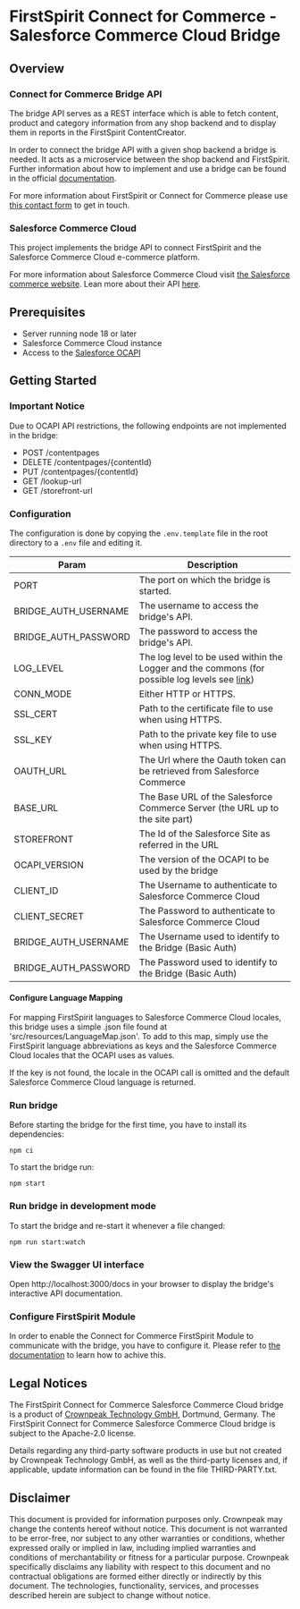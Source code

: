 # FirstSpirit Connect for Commerce - Salesforce Commerce Cloud Bridge

## Overview

### Connect for Commerce Bridge API

The bridge API serves as a REST interface which is able to fetch content, product and category information from any shop backend and to display them in reports in the FirstSpirit ContentCreator.

In order to connect the bridge API with a given shop backend a bridge is needed. It acts as a microservice between the shop backend and FirstSpirit. Further information about how to implement and use a bridge can be found in the official [documentation](https://docs.e-spirit.com/ecom/fsconnect-com/FirstSpirit_Connect_for_Commerce_Documentation_EN.html).

For more information about FirstSpirit or Connect for Commerce please use [this contact form](https://www.e-spirit.com/en/contact-us/) to get in touch.

### Salesforce Commerce Cloud

This project implements the bridge API to connect FirstSpirit and the Salesforce Commerce Cloud e-commerce platform.

For more information about Salesforce Commerce Cloud visit [the Salesforce commerce website](https://www.salesforce.com/).
Lean more about their API [here](https://documentation.b2c.commercecloud.salesforce.com/DOC2/index.jsp?topic=%2Fcom.demandware.dochelp%2FOCAPI%2Fcurrent%2Fusage%2FOpenCommerceAPI.html).


## Prerequisites
- Server running node 18 or later
- Salesforce Commerce Cloud instance
- Access to the [Salesforce OCAPI](https://documentation.b2c.commercecloud.salesforce.com/DOC2/index.jsp?topic=%2Fcom.demandware.dochelp%2FOCAPI%2Fcurrent%2Fusage%2FOpenCommerceAPI.html)

## Getting Started

### Important Notice
Due to OCAPI API restrictions, the following endpoints are not implemented in the bridge:

- POST /contentpages
- DELETE /contentpages/{contentId}
- PUT /contentpages/{contentId}
- GET /lookup-url
- GET /storefront-url

### Configuration
The configuration is done by copying the `.env.template` file in the root directory to a `.env` file and editing it.

| Param                   | Description                                                                                                      |
|-------------------------|------------------------------------------------------------------------------------------------------------------|
| PORT                    | The port on which the bridge is started.                                                                         |
| BRIDGE_AUTH_USERNAME    | The username to access the bridge's API.                                                                         |
| BRIDGE_AUTH_PASSWORD    | The password to access the bridge's API.                                                                         |
| LOG_LEVEL               | The log level to be used within the Logger and the commons (for possible log levels see [link](https://github.com/e-Spirit/fcecom-bridge-commons/blob/main/README.md)) |
| CONN_MODE               | Either HTTP or HTTPS.                                                                                            |
| SSL_CERT                | Path to the certificate file to use when using HTTPS.                                                            |
| SSL_KEY                 | Path to the private key file to use when using HTTPS.                                                            |
| OAUTH_URL               | The Url where the Oauth token can be retrieved from Salesforce Commerce                                          |
| BASE_URL                | The Base URL of the Salesforce Commerce Server (the URL up to the site part)                                     |
| STOREFRONT              | The Id of the Salesforce Site as referred in the URL                                                             |
| OCAPI_VERSION           | The version of the OCAPI to be used by the bridge                                                                |
| CLIENT_ID               | The Username to authenticate to Salesforce Commerce Cloud                                                        |
| CLIENT_SECRET           | The Password to authenticate to Salesforce Commerce Cloud                                                        |
| BRIDGE_AUTH_USERNAME    | The Username used to identify to the Bridge (Basic Auth)                                                         |
| BRIDGE_AUTH_PASSWORD    | The Password used to identify to the Bridge (Basic Auth)                                                         |

#### Configure Language Mapping
For mapping FirstSpirit languages to Salesforce Commerce Cloud locales, this bridge uses a simple .json file found at 'src/resources/LanguageMap.json'.
To add to this map, simply use the FirstSpirit language abbreviations as keys and the Salesforce Commerce Cloud locales that the OCAPI uses as values.

If the key is not found, the locale in the OCAPI call is omitted and the default Salesforce Commerce Cloud language is returned.

### Run bridge
Before starting the bridge for the first time, you have to install its dependencies:
```
npm ci
```

To start the bridge run:

```
npm start
```

### Run bridge in development mode
To start the bridge and re-start it whenever a file changed:
```
npm run start:watch
```

### View the Swagger UI interface

Open http://localhost:3000/docs in your browser to display the bridge's interactive API documentation.

### Configure FirstSpirit Module
In order to enable the Connect for Commerce FirstSpirit Module to communicate with the bridge, you have to configure it. Please refer to [the documentation](https://docs.e-spirit.com/ecom/fsconnect-com/FirstSpirit_Connect_for_Commerce_Documentation_EN.html#install_pcomp) to learn how to achive this. 

## Legal Notices
The FirstSpirit Connect for Commerce Salesforce Commerce Cloud bridge is a product of [Crownpeak Technology GmbH](https://www.crownpeak.com), Dortmund, Germany. The FirstSpirit Connect for Commerce Salesforce Commerce Cloud bridge is subject to the Apache-2.0 license.

Details regarding any third-party software products in use but not created by Crownpeak Technology GmbH, as well as the third-party licenses and, if applicable, update information can be found in the file THIRD-PARTY.txt.

## Disclaimer
This document is provided for information purposes only. Crownpeak may change the contents hereof without notice. This document is not warranted to be error-free, nor subject to any other warranties or conditions, whether expressed orally or implied in law, including implied warranties and conditions of merchantability or fitness for a particular purpose. Crownpeak specifically disclaims any liability with respect to this document and no contractual obligations are formed either directly or indirectly by this document. The technologies, functionality, services, and processes described herein are subject to change without notice.